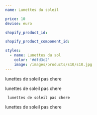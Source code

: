 ```yaml
---
name: Lunettes du soleil

price: 10
devise: euro

shopify_product_id: 

shopify_product_component_id: 

styles:
  - name: Lunettes du sol
    color: '#dfd3c2'
    image: /images/products/s10/s10.jpg
---
```


  
lunettes de soleil pas chere

lunettes de soleil pas chere

     lunettes de soleil pas chere

  lunettes de soleil pas chere
  
  
